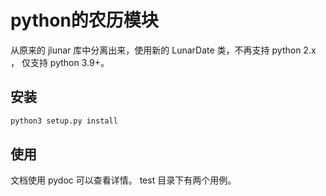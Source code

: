 # python的农历模块
从原来的 jlunar 库中分离出来，使用新的 LunarDate 类，不再支持 python 2.x ， 仅支持 python 3.9+。

## 安装 
```bash
python3 setup.py install
```

## 使用
  文档使用 pydoc 可以查看详情。 test 目录下有两个用例。
